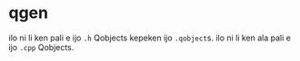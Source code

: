 # qgen

ilo ni li ken pali e ijo `.h` Qobjects kepeken ijo `.qobject`s.
ilo ni li ken ala pali e ijo `.cpp` Qobjects.